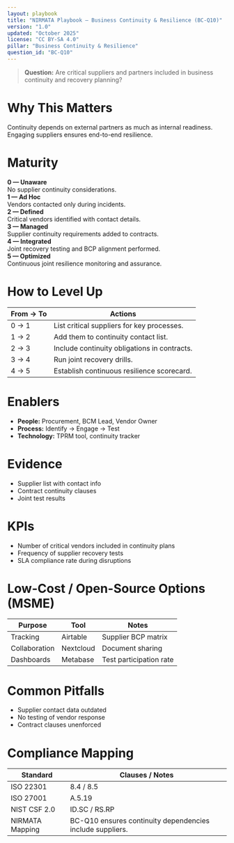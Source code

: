 ```yaml
---
layout: playbook
title: "NIRMATA Playbook — Business Continuity & Resilience (BC-Q10)"
version: "1.0"
updated: "October 2025"
license: "CC BY-SA 4.0"
pillar: "Business Continuity & Resilience"
question_id: "BC-Q10"
---
```


> **Question:** Are critical suppliers and partners included in business continuity and recovery planning?

# Why This Matters
Continuity depends on external partners as much as internal readiness. Engaging suppliers ensures end-to-end resilience.

# Maturity
<div class="levels-grid">
  <div class="level level-0"><strong>0 — Unaware</strong><br>No supplier continuity considerations.</div>
  <div class="level level-1"><strong>1 — Ad Hoc</strong><br>Vendors contacted only during incidents.</div>
  <div class="level level-2"><strong>2 — Defined</strong><br>Critical vendors identified with contact details. </div>
  <div class="level level-3"><strong>3 — Managed</strong><br>Supplier continuity requirements added to contracts. </div>
  <div class="level level-4"><strong>4 — Integrated</strong><br>Joint recovery testing and BCP alignment performed. </div>
  <div class="level level-5"><strong>5 — Optimized</strong><br>Continuous joint resilience monitoring and assurance. </div>
</div>

# How to Level Up
| From → To | Actions |
|---|---|
| 0 → 1 |List critical suppliers for key processes. |
| 1 → 2 |Add them to continuity contact list. |
| 2 → 3 |Include continuity obligations in contracts. |
| 3 → 4 |Run joint recovery drills. |
| 4 → 5 |Establish continuous resilience scorecard. |

# Enablers
- **People:** Procurement, BCM Lead, Vendor Owner  
- **Process:** Identify → Engage → Test  
- **Technology:** TPRM tool, continuity tracker  

# Evidence
- Supplier list with contact info  
- Contract continuity clauses  
- Joint test results  

# KPIs
- Number of critical vendors included in continuity plans  
- Frequency of supplier recovery tests  
- SLA compliance rate during disruptions  

# Low-Cost / Open-Source Options (MSME)
| Purpose | Tool | Notes |
|---|---|---|
| Tracking | Airtable | Supplier BCP matrix |
| Collaboration | Nextcloud | Document sharing |
| Dashboards | Metabase | Test participation rate |

# Common Pitfalls
- Supplier contact data outdated  
- No testing of vendor response  
- Contract clauses unenforced  

# Compliance Mapping
| Standard | Clauses / Notes |
|---|---|
| ISO 22301 | 8.4 / 8.5 |
| ISO 27001 | A.5.19 |
| NIST CSF 2.0 | ID.SC / RS.RP |
| NIRMATA Mapping | BC-Q10 ensures continuity dependencies include suppliers. |

